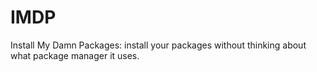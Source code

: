 # IMDP
Install My Damn Packages: install your packages without thinking about what package manager it uses.
